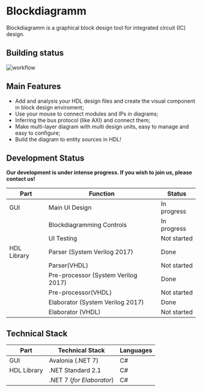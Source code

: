 # Blockdiagramm 
Blockdiagramm is a graphical block design tool for integrated circuit (IC) design.  

## Building status
![workflow](https://github.com/Aperture-Electronic/Blockdiagramm.Avalonia/actions/workflows/dotnet.yml/badge.svg)

## Main Features
* Add and analysis your HDL design files and create the visual component in block design enviroment;
* Use your mouse to connect modules and IPs in diagrams;
* Inferring the bus protocol (like AXI) and connect them;
* Make multi-layer diagram with multi design units, easy to manage and easy to configure;
* Build the diagram to entity sources in HDL!

## Development Status
**Our development is under intense progress. If you wish to join us, please contact us!**

|Part|Function|Status|
|--|--|--|
|GUI|Main UI Design|In progress|
||Blockdiagramming Controls|In progress|
||UI Testing|Not started|
|HDL Library|Parser (System Verilog 2017)|Done|
||Parser(VHDL)|Not started|
||Pre-processor (System Verilog 2017)|Done|
||Pre-processor(VHDL)|Not started|
||Elaborator (System Verilog 2017)|Done
||Elaborator (VHDL)|Not started|

## Technical Stack
|Part|Technical Stack|Languages|
|--|--|--|
|GUI|Avalonia (.NET 7)|C#|
|HDL Library|.NET Standard 2.1|C#|
||.NET 7 (*for Elaborator*)|C#|
